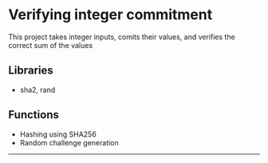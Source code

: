 # Verifying integer commitment 
This project takes integer inputs, comits their values, and verifies the correct sum of the values
## Libraries
- sha2, rand
## Functions
- Hashing using SHA256
- Random challenge generation
---
